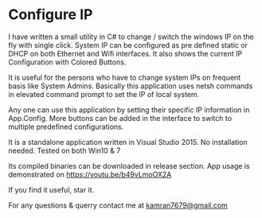 # Configure IP
I have written a small utility in C# to change / switch the windows IP on the fly with single click. System IP can be configured as pre defined static or DHCP on both Ethernet and Wifi interfaces. It also shows the current IP Configuration with Colored Buttons.

It is useful for the persons who have to change system IPs on frequent basis like System Admins. Basically this application uses netsh commands in elevated command prompt to set the IP of local system.

Any one can use this application by setting their specific IP information in App.Config.
More buttons can be added in the interface to switch to multiple predefined configurations.

It is a standalone application written in Visual Studio 2015. No installation needed.
Tested on both Win10 & 7

Its compiled binaries can be downloaded in release section.
App usage is demonstrated on https://youtu.be/b49vLmoOX2A

If you find it useful, star it.

For any questions & querry contact me at kamran7679@gmail.com
